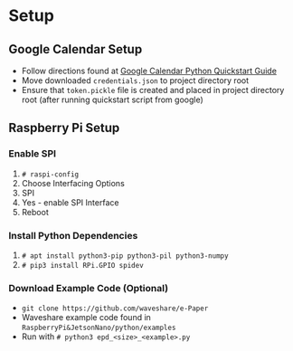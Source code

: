 # Setup

## Google Calendar Setup

- Follow directions found at [Google Calendar Python Quickstart Guide](https://developers.google.com/calendar/quickstart/python)
- Move downloaded `credentials.json` to project directory root
- Ensure that `token.pickle` file is created and placed in project directory root (after running quickstart script from
    google)

## Raspberry Pi Setup

### Enable SPI

1. `# raspi-config`
2. Choose Interfacing Options
3. SPI
4. Yes - enable SPI Interface
5. Reboot

### Install Python Dependencies

1. `# apt install python3-pip python3-pil python3-numpy`
2. `# pip3 install RPi.GPIO spidev`

### Download Example Code (Optional)

- `git clone https://github.com/waveshare/e-Paper`
- Waveshare example code found in `RaspberryPi&JetsonNano/python/examples`
- Run with `# python3 epd_<size>_<example>.py`


